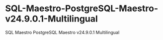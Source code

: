 # SQL-Maestro-PostgreSQL-Maestro-v24.9.0.1-Multilingual
SQL Maestro PostgreSQL Maestro v24.9.0.1 Multilingual
